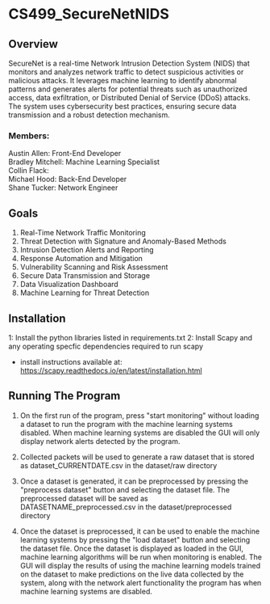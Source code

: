 # CS499_SecureNetNIDS

## Overview
SecureNet is a real-time Network Intrusion Detection System (NIDS) that monitors and analyzes network traffic to detect suspicious activities or malicious attacks. It leverages machine learning to identify abnormal patterns and generates alerts for potential threats such as unauthorized access, data exfiltration, or Distributed Denial of Service (DDoS) attacks. The system uses cybersecurity best practices, ensuring secure data transmission and a robust detection mechanism.

### Members:
Austin Allen: Front-End Developer\
Bradley Mitchell: Machine Learning Specialist\
Collin Flack: \
Michael Hood: Back-End Developer\
Shane Tucker: Network Engineer

## Goals
1. Real-Time Network Traffic Monitoring
2. Threat Detection with Signature and Anomaly-Based Methods
3. Intrusion Detection Alerts and Reporting
4. Response Automation and Mitigation
5. Vulnerability Scanning and Risk Assessment
6. Secure Data Transmission and Storage
7. Data Visualization Dashboard
8. Machine Learning for Threat Detection

## Installation
1: Install the python libraries listed in requirements.txt
2: Install Scapy and any operating specfic dependencies required to run scapy
- install instructions available at: https://scapy.readthedocs.io/en/latest/installation.html

## Running The Program
1. On the first run of the program, press "start monitoring" without loading a dataset to run 
the program with the machine learning systems disabled. When machine learning systems are 
disabled the GUI will only display network alerts detected by the program.

2. Collected packets will be used to generate a raw dataset that is stored as 
dataset_CURRENTDATE.csv in the dataset/raw directory

3. Once a dataset is generated, it can be preprocessed by pressing the "preprocess dataset" 
button and selecting the dataset file. The preprocessed dataset will be saved as 
DATASETNAME_preprocessed.csv in the dataset/preprocessed directory

4. Once the dataset is preprocessed, it can be used to enable the machine learning systems by 
pressing the "load dataset" button and selecting the dataset file. Once the dataset is 
displayed as loaded in the GUI, machine learning algorithms will be run when monitoring is 
enabled. The GUI will display the results of using the machine learning models trained on the 
dataset to make predictions on the live data collected by the system, along with the network 
alert functionality the program has when machine learning systems are disabled.
